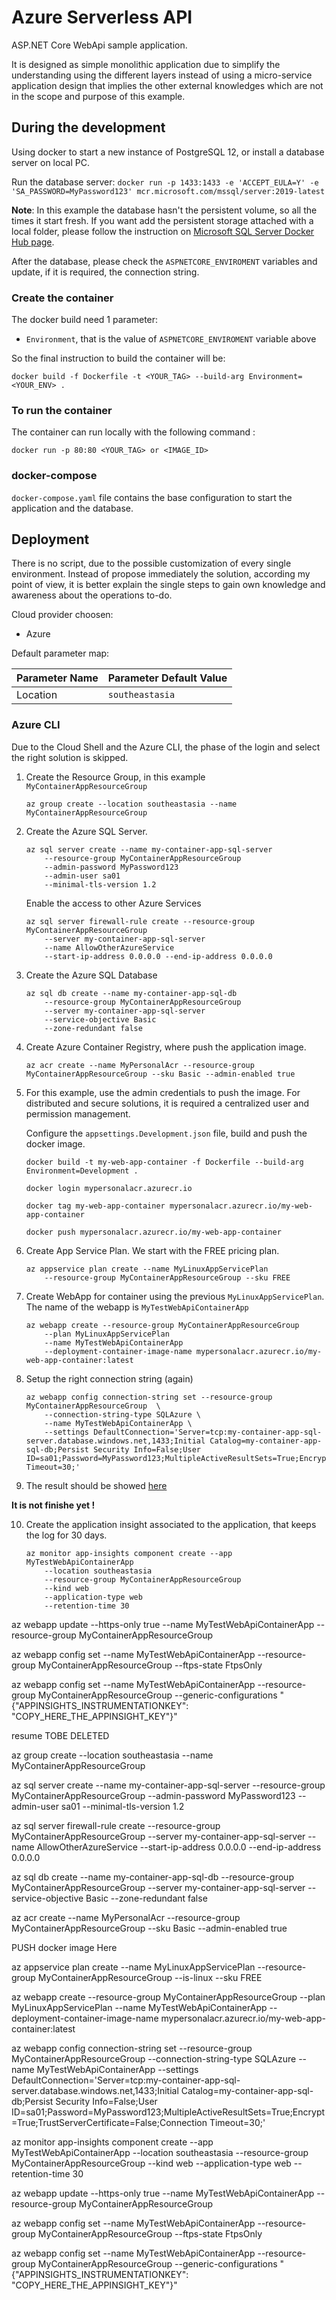 # Azure Serverless API #

ASP.NET Core WebApi sample application.

It is designed as simple monolithic application due to simplify the understanding using the different layers instead of using a micro-service application design that implies the other external knowledges which are not in the scope and purpose of this example.

## During the development ## 

Using docker to start a new instance of PostgreSQL 12, or install a database server on local PC.

Run the database server: `docker run -p 1433:1433 -e 'ACCEPT_EULA=Y' -e 'SA_PASSWORD=MyPassword123' mcr.microsoft.com/mssql/server:2019-latest`

**Note**: In this example the database hasn't the persistent volume, so all the times it start fresh. If you want add the persistent storage attached with a local folder, please follow the instruction on [Microsoft SQL Server Docker Hub page](https://hub.docker.com/_/microsoft-mssql-server).

After the database, please check the `ASPNETCORE_ENVIROMENT` variables and update, if it is required, the connection string.

### Create the container ###

The docker build need 1 parameter:

 * `Environment`, that is the value of `ASPNETCORE_ENVIROMENT` variable above

So the final instruction to build the container will be:

 `docker build -f Dockerfile -t <YOUR_TAG> --build-arg Environment=<YOUR_ENV> .`

### To run the container ###

The container can run locally with the following command :

 `docker run -p 80:80 <YOUR_TAG> or <IMAGE_ID>`

### docker-compose ###

`docker-compose.yaml` file contains the base configuration to start the application and the database.

## Deployment ##

There is no script, due to the possible customization of every single environment. Instead of propose immediately the solution, according my point of view, it is better explain the single steps to gain own knowledge and awareness about the operations to-do.

Cloud provider choosen:
 * Azure

Default parameter map:

| Parameter Name | Parameter Default Value |
|----------------|-------------------------|
| Location | `southeastasia` |



### Azure CLI ###

Due to the Cloud Shell and the Azure CLI, the phase of the login and select the right solution is skipped.

1. Create the Resource Group, in this example `MyContainerAppResourceGroup`

    ```
    az group create --location southeastasia --name MyContainerAppResourceGroup
    ```

2. Create the Azure SQL Server.

    ```
    az sql server create --name my-container-app-sql-server 
        --resource-group MyContainerAppResourceGroup 
        --admin-password MyPassword123 
        --admin-user sa01 
        --minimal-tls-version 1.2
    ```

    Enable the access to other Azure Services

    ```
    az sql server firewall-rule create --resource-group MyContainerAppResourceGroup  
        --server my-container-app-sql-server 
        --name AllowOtherAzureService 
        --start-ip-address 0.0.0.0 --end-ip-address 0.0.0.0
    ```

3. Create the Azure SQL Database

    ```
    az sql db create --name my-container-app-sql-db
        --resource-group MyContainerAppResourceGroup
        --server my-container-app-sql-server
        --service-objective Basic
        --zone-redundant false
    ```

4. Create Azure Container Registry, where push the application image.

    ```
    az acr create --name MyPersonalAcr --resource-group MyContainerAppResourceGroup --sku Basic --admin-enabled true
    ```

5. For this example, use the admin credentials to push the image. For distributed and secure solutions, it is required a centralized user and permission management. 

   Configure the `appsettings.Development.json` file, build and push the docker image.

    ```
    docker build -t my-web-app-container -f Dockerfile --build-arg Environment=Development .

    docker login mypersonalacr.azurecr.io

    docker tag my-web-app-container mypersonalacr.azurecr.io/my-web-app-container

    docker push mypersonalacr.azurecr.io/my-web-app-container
    ```

6. Create App Service Plan. We start with the FREE pricing plan.

    ```
    az appservice plan create --name MyLinuxAppServicePlan 
        --resource-group MyContainerAppResourceGroup --sku FREE 
    ```

7. Create WebApp for container using the previous `MyLinuxAppServicePlan`. The name of the webapp is `MyTestWebApiContainerApp`

    ```
    az webapp create --resource-group MyContainerAppResourceGroup 
        --plan MyLinuxAppServicePlan 
        --name MyTestWebApiContainerApp 
        --deployment-container-image-name mypersonalacr.azurecr.io/my-web-app-container:latest
    ```

8. Setup the right connection string (again)

    ```
    az webapp config connection-string set --resource-group MyContainerAppResourceGroup  \
        --connection-string-type SQLAzure \
        --name MyTestWebApiContainerApp \ 
        --settings DefaultConnection='Server=tcp:my-container-app-sql-server.database.windows.net,1433;Initial Catalog=my-container-app-sql-db;Persist Security Info=False;User ID=sa01;Password=MyPassword123;MultipleActiveResultSets=True;Encrypt=True;TrustServerCertificate=False;Connection Timeout=30;'
    ```
9. The result should be showed [here](https://mytestwebapicontainerapp.azurewebsites.net/swagger/index.html)

**It is not finishe yet !**

10. Create the application insight associated to the application, that keeps the log for 30 days.

    ```
    az monitor app-insights component create --app MyTestWebApiContainerApp 
        --location southeastasia 
        --resource-group MyContainerAppResourceGroup 
        --kind web 
        --application-type web 
        --retention-time 30
    ```

az webapp update --https-only true --name MyTestWebApiContainerApp --resource-group MyContainerAppResourceGroup

az webapp config set --name MyTestWebApiContainerApp --resource-group MyContainerAppResourceGroup --ftps-state FtpsOnly

az webapp config set --name MyTestWebApiContainerApp --resource-group MyContainerAppResourceGroup --generic-configurations "{"APPINSIGHTS_INSTRUMENTATIONKEY": "COPY_HERE_THE_APPINSIGHT_KEY"}"



resume TOBE DELETED

az group create --location southeastasia --name MyContainerAppResourceGroup

az sql server create --name my-container-app-sql-server --resource-group MyContainerAppResourceGroup --admin-password MyPassword123 --admin-user sa01 --minimal-tls-version 1.2

az sql server firewall-rule create --resource-group MyContainerAppResourceGroup  --server my-container-app-sql-server --name AllowOtherAzureService --start-ip-address 0.0.0.0 --end-ip-address 0.0.0.0

az sql db create --name my-container-app-sql-db --resource-group MyContainerAppResourceGroup --server my-container-app-sql-server
--service-objective Basic --zone-redundant false

az acr create --name MyPersonalAcr --resource-group MyContainerAppResourceGroup --sku Basic --admin-enabled true



PUSH docker image Here


az appservice plan create --name MyLinuxAppServicePlan --resource-group MyContainerAppResourceGroup --is-linux --sku FREE 


az webapp create --resource-group MyContainerAppResourceGroup --plan MyLinuxAppServicePlan --name MyTestWebApiContainerApp --deployment-container-image-name mypersonalacr.azurecr.io/my-web-app-container:latest


az webapp config connection-string set --resource-group MyContainerAppResourceGroup --connection-string-type SQLAzure --name MyTestWebApiContainerApp --settings DefaultConnection='Server=tcp:my-container-app-sql-server.database.windows.net,1433;Initial Catalog=my-container-app-sql-db;Persist Security Info=False;User ID=sa01;Password=MyPassword123;MultipleActiveResultSets=True;Encrypt=True;TrustServerCertificate=False;Connection Timeout=30;'

az monitor app-insights component create --app MyTestWebApiContainerApp --location southeastasia --resource-group MyContainerAppResourceGroup --kind web --application-type web --retention-time 30

az webapp update --https-only true --name MyTestWebApiContainerApp --resource-group MyContainerAppResourceGroup

az webapp config set --name MyTestWebApiContainerApp --resource-group MyContainerAppResourceGroup --ftps-state FtpsOnly

az webapp config set --name MyTestWebApiContainerApp --resource-group MyContainerAppResourceGroup --generic-configurations "{"APPINSIGHTS_INSTRUMENTATIONKEY": "COPY_HERE_THE_APPINSIGHT_KEY"}"
